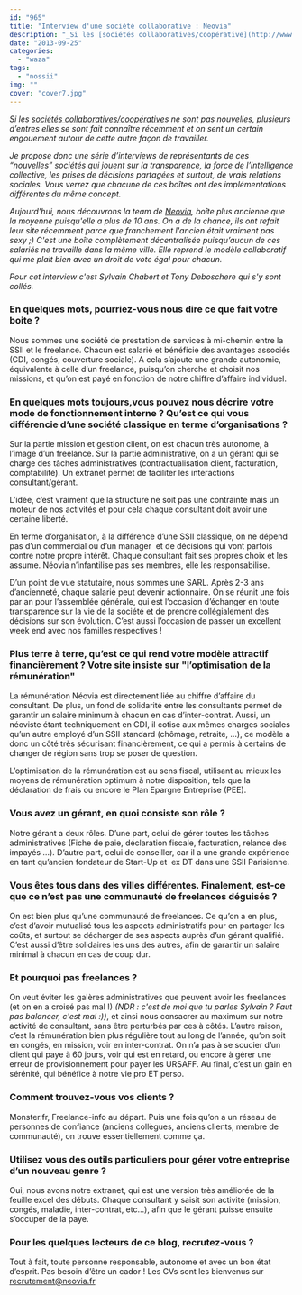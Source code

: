 ```yaml
---
id: "965"
title: "Interview d'une société collaborative : Neovia"
description: "_Si les [sociétés collaboratives/coopérative](http://www.eventuallycoding.com/index.php/les-societes-cooperatives)s ne sont pas nouvelles, plusieurs d..."
date: "2013-09-25"
categories: 
  - "waza"
tags: 
  - "nossii"
img: ""
cover: "cover7.jpg"
---
```


_Si les [sociétés collaboratives/coopérative](http://www.eventuallycoding.com/index.php/les-societes-cooperatives)s ne sont pas nouvelles, plusieurs d’entres elles se sont fait connaître récemment et on sent un certain engouement autour de cette autre façon de travailler._

_Je propose donc une série d’interviews de représentants de ces “nouvelles” sociétés qui jouent sur la transparence, la force de l’intelligence collective, les prises de décisions partagées et surtout, de vrais relations sociales. Vous verrez que chacune de ces boîtes ont des implémentations différentes du même concept._

_Aujourd’hui, nous découvrons la team de [Neovia](http://neovia.fr/), boîte plus ancienne que la moyenne puisqu'elle a plus de 10 ans. On a de la chance, ils ont refait leur site récemment parce que franchement l'ancien était vraiment pas sexy ;) C'est une boîte complètement décentralisée puisqu’aucun de ces salariés ne travaille dans la même ville. Elle reprend le modèle collaboratif qui me plait bien avec un droit de vote égal pour chacun._

_Pour cet interview c'est Sylvain Chabert et Tony Deboschere qui s'y sont collés._ 

### En quelques mots, pourriez-vous nous dire ce que fait votre boite ?

Nous sommes une société de prestation de services à mi-chemin entre la SSII et le freelance. Chacun est salarié et bénéficie des avantages associés (CDI, congés, couverture sociale). A cela s’ajoute une grande autonomie, équivalente à celle d’un freelance, puisqu’on cherche et choisit nos missions, et qu’on est payé en fonction de notre chiffre d’affaire individuel.

### En quelques mots toujours,vous pouvez nous décrire votre mode de fonctionnement interne ? Qu’est ce qui vous différencie d’une société classique en terme d’organisations ?

Sur la partie mission et gestion client, on est chacun très autonome, à l’image d’un freelance. Sur la partie administrative, on a un gérant qui se charge des tâches administratives (contractualisation client, facturation, comptabilité). Un extranet permet de faciliter les interactions consultant/gérant.

L’idée, c’est vraiment que la structure ne soit pas une contrainte mais un moteur de nos activités et pour cela chaque consultant doit avoir une certaine liberté.

En terme d’organisation, à la différence d’une SSII classique, on ne dépend pas d’un commercial ou d’un manager  et de décisions qui vont parfois contre notre propre intérêt. Chaque consultant fait ses propres choix et les assume. Néovia n’infantilise pas ses membres, elle les responsabilise.

D’un point de vue statutaire, nous sommes une SARL. Après 2-3 ans d’ancienneté, chaque salarié peut devenir actionnaire. On se réunit une fois par an pour l’assemblée générale, qui est l’occasion d’échanger en toute transparence sur la vie de la société et de prendre collégialement des décisions sur son évolution. C’est aussi l’occasion de passer un excellent week end avec nos familles respectives !

### Plus terre à terre, qu’est ce qui rend votre modèle attractif financièrement ? Votre site insiste sur "l’optimisation de la rémunération"

La rémunération Néovia est directement liée au chiffre d’affaire du consultant. De plus, un fond de solidarité entre les consultants permet de garantir un salaire minimum à chacun en cas d’inter-contrat. Aussi, un néoviste étant techniquement en CDI, il cotise aux mêmes charges sociales qu’un autre employé d’un SSII standard (chômage, retraite, …), ce modèle a donc un côté très sécurisant financièrement, ce qui a permis à certains de changer de région sans trop se poser de question.

L’optimisation de la rémunération est au sens fiscal, utilisant au mieux les moyens de rémunération optimum à notre disposition, tels que la déclaration de frais ou encore le Plan Epargne Entreprise (PEE).

### Vous avez un gérant, en quoi consiste son rôle ?

Notre gérant a deux rôles. D’une part, celui de gérer toutes les tâches administratives (Fiche de paie, déclaration fiscale, facturation, relance des impayés …). D’autre part, celui de conseiller, car il a une grande expérience en tant qu’ancien fondateur de Start-Up et  ex DT dans une SSII Parisienne.

### Vous êtes tous dans des villes différentes. Finalement, est-ce que ce n’est pas une communauté de freelances déguisés ?

On est bien plus qu’une communauté de freelances. Ce qu’on a en plus, c’est d’avoir mutualisé tous les aspects administratifs pour en partager les coûts, et surtout se décharger de ses aspects auprès d’un gérant qualifié. C’est aussi d’être solidaires les uns des autres, afin de garantir un salaire minimal à chacun en cas de coup dur.

### Et pourquoi pas freelances ?

On veut éviter les galères administratives que peuvent avoir les freelances (et on en a croisé pas mal !) _(NDR : c'est de moi que tu parles Sylvain ? Faut pas balancer, c'est mal :))_, et ainsi nous consacrer au maximum sur notre activité de consultant, sans être perturbés par ces à côtés. L’autre raison, c’est la rémunération bien plus régulière tout au long de l’année, qu’on soit en congés, en mission, voir en inter-contrat. On n’a pas à se soucier d’un client qui paye à 60 jours, voir qui est en retard, ou encore à gérer une erreur de provisionnement pour payer les URSAFF. Au final, c’est un gain en sérénité, qui bénéfice à notre vie pro ET perso.

### Comment trouvez-vous vos clients ?

Monster.fr, Freelance-info au départ. Puis une fois qu’on a un réseau de personnes de confiance (anciens collègues, anciens clients, membre de communauté), on trouve essentiellement comme ça.

### Utilisez vous des outils particuliers pour gérer votre entreprise d’un nouveau genre ?

Oui, nous avons notre extranet, qui est une version très améliorée de la feuille excel des débuts. Chaque consultant y saisit son activité (mission, congés, maladie, inter-contrat, etc…), afin que le gérant puisse ensuite s’occuper de la paye.

### Pour les quelques lecteurs de ce blog, recrutez-vous ?

Tout à fait, toute personne responsable, autonome et avec un bon état d’esprit. Pas besoin d’être un cador ! Les CVs sont les bienvenus sur [recrutement@neovia.fr](mailto:recrutement@neovia.fr)
